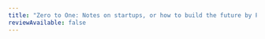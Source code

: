 ```yaml
---
title: "Zero to One: Notes on startups, or how to build the future by Peter Thiel"
reviewAvailable: false
---
```



